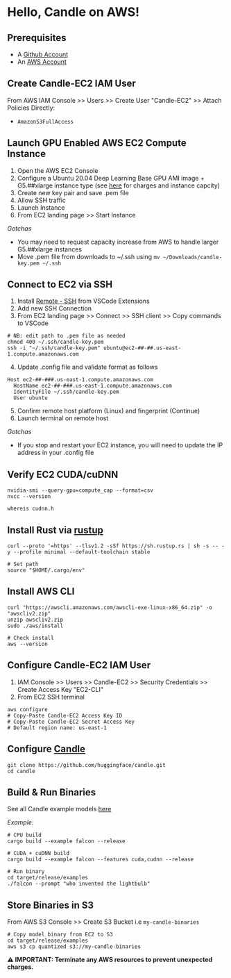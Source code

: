 # Hello, Candle on AWS!

## Prerequisites

* A [Github Account](https://github.com/join)
* An [AWS Account](https://portal.aws.amazon.com/billing/signup)

## Create Candle-EC2 IAM User

From AWS IAM Console >> Users >> Create User "Candle-EC2" >> Attach Policies Directly:
* `AmazonS3FullAccess`

## Launch GPU Enabled AWS EC2 Compute Instance

1. Open the AWS EC2 Console
2. Configure a Ubuntu 20.04 Deep Learning Base GPU AMI image + G5.##xlarge instance type (see [here](https://aws.amazon.com/ec2/instance-types/g5/) for charges and instance capcity) 
3. Create new key pair and save .pem file
4. Allow SSH traffic
5. Launch Instance
6. From EC2 landing page >> Start Instance

*Gotchas*
* You may need to request capacity increase from AWS to handle larger G5.##xlarge instances
* Move .pem file from downloads to ~/.ssh using `mv ~/Downloads/candle-key.pem ~/.ssh`

## Connect to EC2 via SSH

1. Install [Remote - SSH](https://code.visualstudio.com/docs/remote/ssh) from VSCode Extensions
2. Add new SSH Connection
3. From EC2 landing page >> Connect >> SSH client >> Copy commands to VSCode
  ```
  # NB: edit path to .pem file as needed
  chmod 400 ~/.ssh/candle-key.pem
  ssh -i "~/.ssh/candle-key.pem" ubuntu@ec2-##-##.us-east-1.compute.amazonaws.com
  ```
4. Update .config file and validate format as follows

  ```
  Host ec2-##-###.us-east-1.compute.amazonaws.com
    HostName ec2-##-###.us-east-1.compute.amazonaws.com
    IdentityFile ~/.ssh/candle-key.pem
    User ubuntu
  ```
5. Confirm remote host platform (Linux) and fingerprint (Continue) 
6. Launch terminal on remote host

*Gotchas*
* If you stop and restart your EC2 instance, you will need to update the IP address in your .config file

## Verify EC2 CUDA/cuDNN

```
nvidia-smi --query-gpu=compute_cap --format=csv
nvcc --version

whereis cudnn.h
```

## Install Rust via [rustup](https://rustup.rs/)

```
curl --proto '=https' --tlsv1.2 -sSf https://sh.rustup.rs | sh -s -- -y --profile minimal --default-toolchain stable

# Set path
source "$HOME/.cargo/env"
```

## Install AWS CLI

```
curl "https://awscli.amazonaws.com/awscli-exe-linux-x86_64.zip" -o "awscliv2.zip"
unzip awscliv2.zip
sudo ./aws/install

# Check install
aws --version
```

## Configure Candle-EC2 IAM User

1. IAM Console >> Users >> Candle-EC2 >> Security Credentials >> Create Access Key "EC2-CLI"
2. From EC2 SSH terminal
```
aws configure
# Copy-Paste Candle-EC2 Access Key ID
# Copy-Paste Candle-EC2 Secret Access Key
# Default region name: us-east-1
```

## Configure [Candle](https://github.com/huggingface/candle)

```
git clone https://github.com/huggingface/candle.git
cd candle
```

## Build & Run Binaries

See all Candle example models [here](https://github.com/huggingface/candle/tree/main/candle-examples/examples)

*Example:*
```
# CPU build
cargo build --example falcon --release

# CUDA + cuDNN build
cargo build --example falcon --features cuda,cudnn --release

# Run binary
cd target/release/examples
./falcon --prompt "who invented the lightbulb"
```

## Store Binaries in S3

From AWS S3 Console >> Create S3 Bucket i.e `my-candle-binaries`

```
# Copy model binary from EC2 to S3 
cd target/release/examples
aws s3 cp quantized s3://my-candle-binaries
```

**⚠️ IMPORTANT: Terminate any AWS resources to prevent unexpected charges.** 